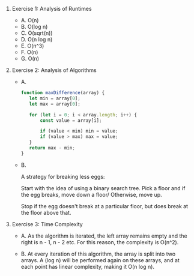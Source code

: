 1. Exercise 1: Analysis of Runtimes
    * A. O(n)
    * B. O(log n)
    * C. O(sqrt(n))
    * D. O(n log n)
    * E. O(n^3)
    * F. O(n)
    * G. O(n)

2. Exercise 2: Analysis of Algorithms

    * A. 
         ```js
        function maxDifference(array) {
            let min = array[0];
            let max = array[0];

            for (let i = 0; i < array.length; i++) {
                const value = array[i];

                if (value < min) min = value;
                if (value > max) max = value;
            }
            return max - min;
        }

        ```
    * B. 

        A strategy for breaking less eggs:

        Start with the idea of using a binary search tree.
        Pick a floor and if the egg breaks, move down a floor/ Otherwise, move up.
        
        Stop if the egg doesn't break at a particular floor, but does break at the floor above that.  

3. Exercise 3:  Time Complexity

    * A. As the algorithm is iterated, the left array remains empty and the right is n - 1, n - 2 etc.  For this reason, the complexity is O(n^2).

    * B. At every iteration of this algorithm, the array is split into two arrays.  A (log n) will be performed again on these arrays, and at each point has linear complexity, making it O(n log n).